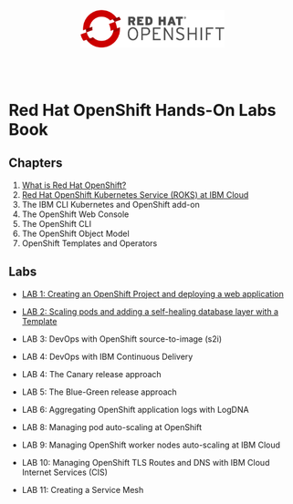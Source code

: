 <br>
<div align="center">
    <img width="50%" src="./docs/imgs/rhos-logo.png" alt='rhos-logo'>
</div>
<br>
<br>
<br>

# Red Hat OpenShift Hands-On Labs Book

## Chapters

1. [What is Red Hat OpenShift?](./book/1-what-is-openshift.md)
2. [Red Hat OpenShift Kubernetes Service (ROKS) at IBM Cloud](./book/2-roks-at-ibm-cloud.md)
3. The IBM CLI Kubernetes and OpenShift add-on
4. The OpenShift Web Console
5. The OpenShift CLI
6. The OpenShift Object Model
7. OpenShift Templates and Operators

## Labs

- [LAB 1: Creating an OpenShift Project and deploying a web application](./labs/lab-1.md)
- [LAB 2: Scaling pods and adding a self-healing database layer with a Template](./labs/lab-2.md)

- LAB 3: DevOps with OpenShift source-to-image (s2i)
- LAB 4: DevOps with IBM Continuous Delivery

- LAB 4: The Canary release approach
- LAB 5: The Blue-Green release approach

- LAB 6: Aggregating OpenShift application logs with LogDNA

- LAB 8: Managing pod auto-scaling at OpenShift
- LAB 9: Managing OpenShift worker nodes auto-scaling at IBM Cloud
- LAB 10: Managing OpenShift TLS Routes and DNS with IBM Cloud Internet Services (CIS)

- LAB 11: Creating a Service Mesh